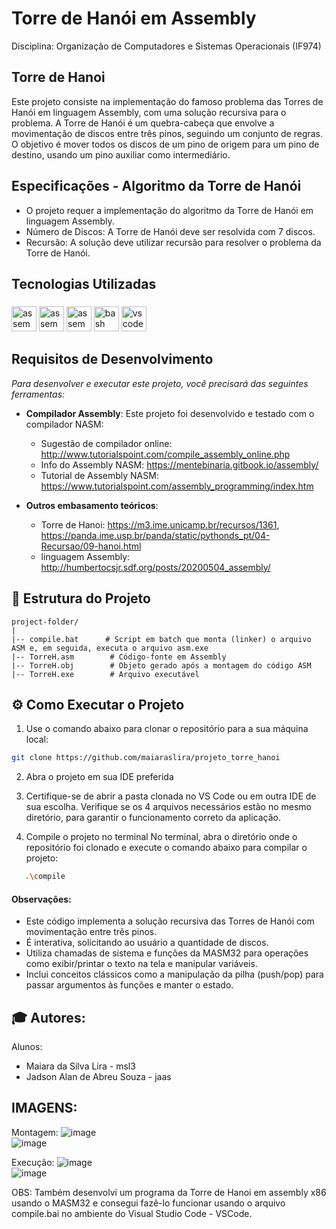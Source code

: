 <h1> Torre de Hanói em Assembly </h1>

Disciplina: Organização de Computadores e Sistemas Operacionais (IF974)


## Torre de Hanoi 


Este projeto consiste na implementação do famoso problema das Torres de Hanói em linguagem Assembly, com uma solução recursiva para o problema.  A Torre de Hanói é um quebra-cabeça que envolve a movimentação de discos entre três pinos, seguindo um conjunto de regras. O objetivo é mover todos os discos de um pino de origem para um pino de destino, usando um pino auxiliar como intermediário. 

## Especificações -  Algoritmo da Torre de Hanói

- O projeto requer a implementação do algoritmo da Torre de Hanói em linguagem Assembly.
- Número de Discos: A Torre de Hanói deve ser resolvida com 7 discos.
- Recursão: A solução deve utilizar recursão para resolver o problema da Torre de Hanói.

## Tecnologias Utilizadas

<div align="left">
</div>

###

<div align="left">
    <img src="https://user-images.githubusercontent.com/5421823/62779160-4d8fff00-baaa-11e9-8534-d3f17248b073.png" height="40" alt="assembly"/>
    <img src="https://static-00.iconduck.com/assets.00/assembly-icon-1024x1024-lc5e1bk1.png" height="40" alt="assembly"/>
    <img src="https://upload.wikimedia.org/wikipedia/commons/thumb/4/48/Netwide_Assembler.svg/1920px-Netwide_Assembler.svg.png" height="40" alt="assembly"/>
    <img src="https://cdn.jsdelivr.net/gh/devicons/devicon/icons/bash/bash-original.svg" height="40" alt="bash logo"/>
    <img src="https://cdn.jsdelivr.net/gh/devicons/devicon/icons/vscode/vscode-original.svg" height="40" alt="vscode logo"/><img width="14"/>

</div>

## Requisitos de Desenvolvimento

*Para desenvolver e executar este projeto, você precisará das seguintes ferramentas:*

- **Compilador Assembly**: Este projeto foi desenvolvido e testado com o compilador NASM:
    - Sugestão de compilador online: http://www.tutorialspoint.com/compile_assembly_online.php
    - Info do Assembly NASM: https://mentebinaria.gitbook.io/assembly/
    - Tutorial de Assembly NASM: https://www.tutorialspoint.com/assembly_programming/index.htm

- **Outros embasamento teóricos**: 
    - Torre de Hanoi: https://m3.ime.unicamp.br/recursos/1361,
      https://panda.ime.usp.br/panda/static/pythonds_pt/04-Recursao/09-hanoi.html
    - linguagem Assembly: http://humbertocsjr.sdf.org/posts/20200504_assembly/

## 📁 Estrutura do Projeto

```
project-folder/
|
|-- compile.bat      # Script em batch que monta (linker) o arquivo ASM e, em seguida, executa o arquivo asm.exe
|-- TorreH.asm        # Código-fonte em Assembly
|-- TorreH.obj        # Objeto gerado após a montagem do código ASM
|-- TorreH.exe        # Arquivo executável 

```

## ⚙️ **Como Executar o Projeto**

 1. Use o comando abaixo para clonar o repositório para a sua máquina local:

   ```bash
   git clone https://github.com/maiaraslira/projeto_torre_hanoi
   ```
   
 2. Abra o projeto em sua IDE preferida
 3. 
    Certifique-se de abrir a pasta clonada no VS Code ou em outra IDE de sua escolha. Verifique se os 4 arquivos necessários estão no mesmo diretório, para garantir o funcionamento correto da aplicação.
    
  3. Compile o projeto no terminal
    No terminal, abra o diretório onde o repositório foi clonado e execute o comando abaixo para compilar o projeto:

```bash
   .\compile
```

#### Observações:

- Este código implementa a solução recursiva das Torres de Hanói com movimentação entre três pinos.
- É interativa, solicitando ao usuário a quantidade de discos.
- Utiliza chamadas de sistema e funções da MASM32 para operações como exibir/printar o texto na tela e manipular variáveis.
- Inclui conceitos clássicos como a manipulação da pilha (push/pop) para passar argumentos às funções e manter o estado.
 

## 🎓 Autores:

Alunos: 
* Maiara da Silva Lira - msl3
* Jadson Alan de Abreu Souza - jaas

## IMAGENS:

Montagem:
![image](https://github.com/user-attachments/assets/1967ec97-f1ac-4e86-8e0c-c5febae4ce89)
<br>
![image](https://github.com/user-attachments/assets/e9d23159-a4b8-4b88-874d-aca4a60a3d09)

Execução:
![image](https://github.com/user-attachments/assets/2eb36c1f-43b8-407a-ac4a-10ddd31d5d20)
<br>
![image](https://github.com/user-attachments/assets/3a9121ea-b94c-4f26-a66a-e27f0c64cb82)





 OBS: Também desenvolvi um programa da Torre de Hanoi em assembly x86 usando o MASM32 e consegui fazê-lo funcionar usando o arquivo compile.bai no ambiente do Visual Studio Code - VSCode.



